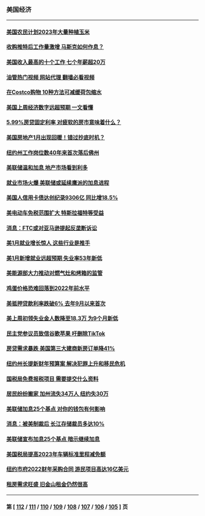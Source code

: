 ### 美国经济
---
#### [美国农民计划2023年大量种植玉米](../../pages/ncid1078158/n13924039.md?02071245) 
#### [收购推特后工作量激增 马斯克如何作息？](../../pages/ncid1078158/n13923424.md?02071245) 
#### [美国收入最高的十个工作 七个年薪超20万](../../pages/ncid1078158/n13921953.md?02071245) 
#### [油管热门视频 网站代理 翻墙必看视频](http://138.2.39.72:81/youtube.html?epic-marker?02071245)
#### [在Costco购物 10种方法可减缓荷包缩水](../../pages/ncid1078158/n13919239.md?02071245) 
#### [美国上周经济数字远超预期 一文看懂](../../pages/ncid1078158/n13922549.md?02071245) 
#### [5.99%房贷固定利率 对疲软的房市意味着什么？](../../pages/ncid1078158/n13922185.md?02071245) 
#### [美国房地产1月出现回暖！错过抄底时机？](../../pages/ncid1078158/n13922172.md?02071245) 
#### [纽约州工作岗位数40年来首次落后佛州](../../pages/ncid1078158/n13922134.md?02071245) 
#### [美联储温和加息 地产市场看到利多](../../pages/ncid1078158/n13922037.md?02071245) 
#### [就业市场火爆 美联储或延续鹰派的加息进程](../../pages/ncid1078158/n13921939.md?02071245) 
#### [美国人信用卡债达创纪录9306亿 同比增18.5%](../../pages/ncid1078158/n13921985.md?02071245) 
#### [美电动车免税范围扩大 特斯拉福特等受益](../../pages/ncid1078158/n13921981.md?02071245) 
#### [消息：FTC或对亚马逊提起反垄断诉讼](../../pages/ncid1078158/n13921869.md?02071245) 
#### [美1月就业增长惊人 这些行业是推手](../../pages/ncid1078158/n13921855.md?02071245) 
#### [美1月新增就业远超预期 失业率53年新低](../../pages/ncid1078158/n13921828.md?02071245) 
#### [美能源部大力推动对燃气灶和烤箱的监管](../../pages/ncid1078158/n13921237.md?02071245) 
#### [鸡蛋价格恐难回落到2022年前水平](../../pages/ncid1078158/n13921015.md?02071245) 
#### [美抵押贷款利率跌破6% 去年9月以来首次](../../pages/ncid1078158/n13921231.md?02071245) 
#### [美上周初领失业金人数降至18.3万 为9个月新低](../../pages/ncid1078158/n13921046.md?02071245) 
#### [民主党参议员致信谷歌苹果 吁删除TikTok](../../pages/ncid1078158/n13920988.md?02071245) 
#### [房贷需求暴跌 美国第三大建商新房订单降41%](../../pages/ncid1078158/n13920753.md?02071245) 
#### [纽约州长提新财年预算案 解决犯罪上升和移民危机](../../pages/ncid1078158/n13920578.md?02071245) 
#### [国税局免费报税项目 需要提交什么资料](../../pages/ncid1078158/n13920568.md?02071245) 
#### [居民纷纷搬家 加州流失34万人 纽约失30万](../../pages/ncid1078158/n13920539.md?02071245) 
#### [美联储加息25个基点 对你的钱包有何影响](../../pages/ncid1078158/n13920454.md?02071245) 
#### [消息：被美制裁后 长江存储裁员多达10%](../../pages/ncid1078158/n13920203.md?02071245) 
#### [美联储宣布加息25个基点 暗示继续加息](../../pages/ncid1078158/n13920355.md?02071245) 
#### [美国税局提高2023年车辆标准里程减免额](../../pages/ncid1078158/n13920215.md?02071245) 
#### [纽约市府2022财年采购合同 游民项目高达16亿美元](../../pages/ncid1078158/n13919751.md?02071245) 
#### [租房需求旺盛 旧金山租金仍然很高](../../pages/ncid1078158/n13919816.md?02071245) 

---
#### 第 [ [112](./112.md?02071245) / [111](./111.md?02071245) / [110](./110.md?02071245) / [109](./109.md?02071245) / [108](./108.md?02071245) / [107](./107.md?02071245) / [106](./106.md?02071245) / [105](./105.md?02071245) ] 页
